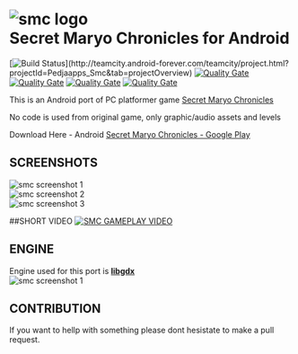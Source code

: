 ![smc logo](https://raw.githubusercontent.com/pedja1/SMC-Android/master/android/assets/data/game/logo/smc_big_1.png)  
Secret Maryo Chronicles for Android
===========
[![Build Status](http://teamcity.android-forever.com/teamcity/app/rest/builds/buildType:(id:Pedjaapps_Smc_Build)/statusIcon)](http://teamcity.android-forever.com/teamcity/project.html?projectId=Pedjaapps_Smc&tab=projectOverview)
[![Quality Gate](http://skynetsoftware.org:9000/api/badges/gate?key=SMC-Android)](http://skynetsoftware.org:9000/dashboard/index/SMC-Android)
[![Quality Gate](http://skynetsoftware.org:9000/api/badges/measure?key=SMC-Android&metric=ncloc)](http://skynetsoftware.org:9000/dashboard/index/SMC-Android)
[![Quality Gate](http://skynetsoftware.org:9000/api/badges/measure?key=SMC-Android&metric=vulnerabilities)](http://skynetsoftware.org:9000/dashboard/index/SMC-Android)
[![Quality Gate](http://skynetsoftware.org:9000/api/badges/measure?key=SMC-Android&metric=bugs)](http://skynetsoftware.org:9000/dashboard/index/SMC-Android)

This is an Android port of PC platformer game [Secret Maryo Chronicles](https://github.com/FluXy/SMC)

No code is used from original game, only graphic/audio assets and levels

Download Here - Android
[Secret Maryo Chronicles - Google Play](https://play.google.com/store/apps/details?id=rs.pedjaapps.smc.android)

## SCREENSHOTS
![smc screenshot 1](https://raw.githubusercontent.com/pedja1/SMC-Android/master/_market/Screenshot_2015-09-21-18-52-17.jpg)  
![smc screenshot 2](https://raw.githubusercontent.com/pedja1/SMC-Android/master/_market/Screenshot_2015-09-21-18-52-27.jpg)  
![smc screenshot 3](https://raw.githubusercontent.com/pedja1/SMC-Android/master/_market/Screenshot_2015-09-21-18-53-03.jpg)  

##SHORT VIDEO
[![SMC GAMEPLAY VIDEO](http://img.youtube.com/vi/DinBBcydx3g/0.jpg)](https://youtu.be/DinBBcydx3g)

## ENGINE
Engine used for this port is **[libgdx](https://github.com/libgdx/libgdx)**  
![smc screenshot 1](https://raw.githubusercontent.com/pedja1/SMC-Android/dd75f1aeadd8fdb8bf0511a9d99486be981632c9/data/data/game/logo/libgdx.png)

## CONTRIBUTION
If you want to hellp with something please dont hesistate to make a pull request.
